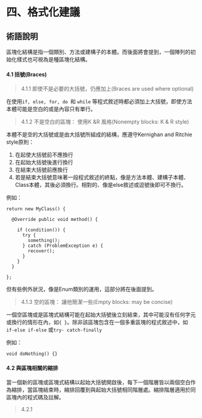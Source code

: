 # 四、格式化建議





## 術語說明

區塊化結構是指一個類別、方法或建構子的本體。而後面將會提到，一個陣列的初始化樣式也可視為是種區塊化結構。

#### **4.1 括號(Braces)**

>4.1.1 即使不是必要的大括號，仍應加上(Braces are used where optional)

在使用```if, else, for, do ```和 ```while``` 等程式敘述時都必須加上大括號，即使方法本體可能是空白的或是內容只有單行。

>4.1.2 不是空白的區塊： 使用K &R 風格(Nonempty blocks: K & R style)

本體不是空的大括號或是由大括號所組成的結構，應遵守Kernighan and Ritchie style原則：

1. 在起使大括號前不應換行
1. 在起始大括號後進行換行
1. 在結束大括號前應換行
1. 若是結束大括號意味著一段程式敘述的終點，像是方法本體、建構子本體、Class本體，其後必須換行。相對的、像是else敘述或逗號後即可不換行。

例如：

    return new MyClass() {

      @Override public void method() {
  
        if (condition()) {
          try {
            something();
          } catch (ProblemException e) {
            recover();
          }
        }
      }

    };

但有些例外狀況，像是Enum類別的運用，這部分將在後面提到。

>4.1.3 空的區塊： 讓他簡潔一些(Empty blocks: may be concise)

一個空區塊或是區塊式結構可能在起始大括號後立刻結束，其中可能沒有任何字元或換行的情形在內，如```{ }```。除非該區塊包含在一個多重區塊的程式敘述中，如```if-else if-else``` 或```try- catch-finally```

例如：

```void doNothing() {}```

#### **4.2 與區塊相關的縮排**

當一個新的區塊或區塊式結構以起始大括號開啟後，每下一個階層皆以兩個空白作為縮排，當區塊結束時，縮排回覆到與起始大括號相同階層處。縮排階層適用於同區塊內的程式碼及註解。

>4.2.1 